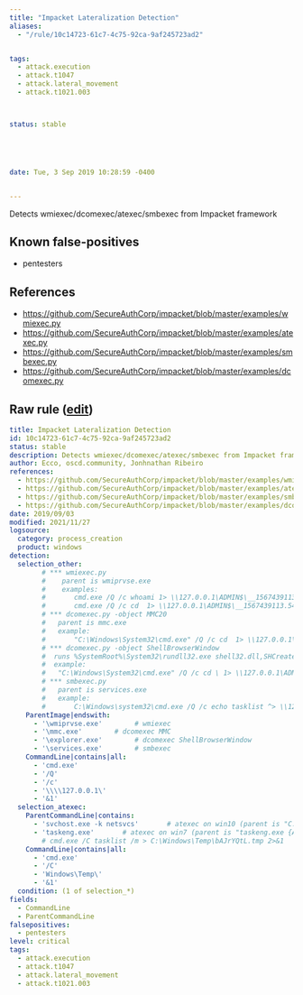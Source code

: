 ```yaml
---
title: "Impacket Lateralization Detection"
aliases:
  - "/rule/10c14723-61c7-4c75-92ca-9af245723ad2"


tags:
  - attack.execution
  - attack.t1047
  - attack.lateral_movement
  - attack.t1021.003



status: stable





date: Tue, 3 Sep 2019 10:28:59 -0400


---
```


Detects wmiexec/dcomexec/atexec/smbexec from Impacket framework

<!--more-->


## Known false-positives

* pentesters



## References

* https://github.com/SecureAuthCorp/impacket/blob/master/examples/wmiexec.py
* https://github.com/SecureAuthCorp/impacket/blob/master/examples/atexec.py
* https://github.com/SecureAuthCorp/impacket/blob/master/examples/smbexec.py
* https://github.com/SecureAuthCorp/impacket/blob/master/examples/dcomexec.py


## Raw rule ([edit](https://github.com/SigmaHQ/sigma/edit/master/rules/windows/process_creation/proc_creation_win_impacket_lateralization.yml))
```yaml
title: Impacket Lateralization Detection
id: 10c14723-61c7-4c75-92ca-9af245723ad2
status: stable
description: Detects wmiexec/dcomexec/atexec/smbexec from Impacket framework
author: Ecco, oscd.community, Jonhnathan Ribeiro
references:
  - https://github.com/SecureAuthCorp/impacket/blob/master/examples/wmiexec.py
  - https://github.com/SecureAuthCorp/impacket/blob/master/examples/atexec.py
  - https://github.com/SecureAuthCorp/impacket/blob/master/examples/smbexec.py
  - https://github.com/SecureAuthCorp/impacket/blob/master/examples/dcomexec.py
date: 2019/09/03
modified: 2021/11/27
logsource:
  category: process_creation
  product: windows
detection:
  selection_other:
        # *** wmiexec.py 
        #    parent is wmiprvse.exe
        #    examples:
        #       cmd.exe /Q /c whoami 1> \\127.0.0.1\ADMIN$\__1567439113.54 2>&1
        #       cmd.exe /Q /c cd  1> \\127.0.0.1\ADMIN$\__1567439113.54 2>&1
        # *** dcomexec.py -object MMC20 
        #   parent is mmc.exe
        #   example:
        #       "C:\Windows\System32\cmd.exe" /Q /c cd  1> \\127.0.0.1\ADMIN$\__1567442499.05 2>&1
        # *** dcomexec.py -object ShellBrowserWindow
        #  runs %SystemRoot%\System32\rundll32.exe shell32.dll,SHCreateLocalServerRunDll {c08afd90-f2a1-11d1-8455-00a0c91f3880} but parent command is explorer.exe
        #  example:
        #   "C:\Windows\System32\cmd.exe" /Q /c cd \ 1> \\127.0.0.1\ADMIN$\__1567520103.71 2>&1
        # *** smbexec.py
        #   parent is services.exe
        #   example:
        #       C:\Windows\system32\cmd.exe /Q /c echo tasklist ^> \\127.0.0.1\C$\__output 2^>^&1 > C:\Windows\TEMP\execute.bat & C:\Windows\system32\cmd.exe /Q /c C:\Windows\TEMP\execute.bat & del C:\Windows\TEMP\execute.bat
    ParentImage|endswith:
      - '\wmiprvse.exe'        # wmiexec
      - '\mmc.exe'        # dcomexec MMC
      - '\explorer.exe'        # dcomexec ShellBrowserWindow
      - '\services.exe'        # smbexec
    CommandLine|contains|all:
      - 'cmd.exe'
      - '/Q'
      - '/c'
      - '\\\\127.0.0.1\'
      - '&1'
  selection_atexec:
    ParentCommandLine|contains:
      - 'svchost.exe -k netsvcs'       # atexec on win10 (parent is "C:\Windows\system32\svchost.exe -k netsvcs")
      - 'taskeng.exe'       # atexec on win7 (parent is "taskeng.exe {AFA79333-694C-4BEE-910E-E57D9A3518F6} S-1-5-18:NT AUTHORITY\System:Service:")
        # cmd.exe /C tasklist /m > C:\Windows\Temp\bAJrYQtL.tmp 2>&1
    CommandLine|contains|all:
      - 'cmd.exe'
      - '/C'
      - 'Windows\Temp\'
      - '&1'
  condition: (1 of selection_*)
fields:
  - CommandLine
  - ParentCommandLine
falsepositives:
  - pentesters
level: critical
tags:
  - attack.execution
  - attack.t1047
  - attack.lateral_movement
  - attack.t1021.003

```
